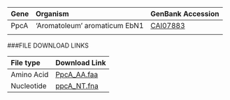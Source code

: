  Gene | Organism | GenBank Accession |
 :--- | :--- | :--- |
| PpcA | ‘Aromatoleum’ aromaticum EbN1 | [CAI07883](http://www.ncbi.nlm.nih.gov/protein/CAI07883) |
| []() | | |

###FILE DOWNLOAD LINKS

 File type | Download Link |
 :--- | :---------- | 
| Amino Acid | [PpcA_AA.faa](amino_acid/PpcA_AA.faa) |
| Nucleotide | [ppcA_NT.fna](nucleotide/ppcA_NT.fna) |

